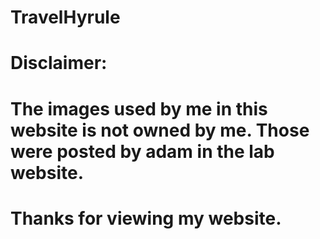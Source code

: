 # TravelHyrule
# Disclaimer:
# The images used by me in this website is not owned by me. Those were posted by adam in the lab website.
# Thanks for viewing my website.
